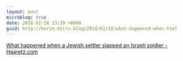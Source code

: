 ```yaml
---
layout: post
microblog: true
date: 2018-02-18 13:29 +0800
guid: http://kerim.micro.blog/2018/02/18/what-happened-when.html
---
```

[What happened when a Jewish settler slapped an Israeli soldier - Haaretz.com](https://www.haaretz.com/amp/opinion/.premium-what-happened-when-a-jewish-settler-slapped-an-israeli-soldier-1.5630408?__twitter_impression=true)
